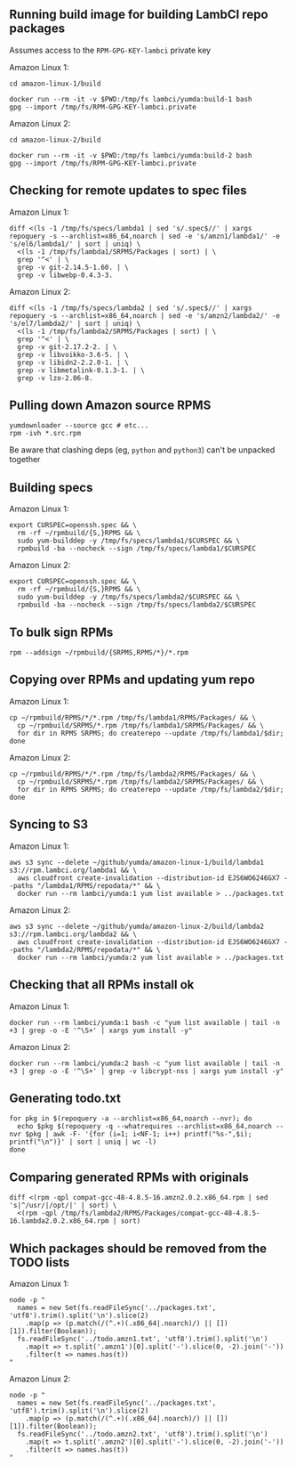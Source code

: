 ## Running build image for building LambCI repo packages

Assumes access to the `RPM-GPG-KEY-lambci` private key

Amazon Linux 1:

```console
cd amazon-linux-1/build

docker run --rm -it -v $PWD:/tmp/fs lambci/yumda:build-1 bash
gpg --import /tmp/fs/RPM-GPG-KEY-lambci.private
```

Amazon Linux 2:

```console
cd amazon-linux-2/build

docker run --rm -it -v $PWD:/tmp/fs lambci/yumda:build-2 bash
gpg --import /tmp/fs/RPM-GPG-KEY-lambci.private
```

## Checking for remote updates to spec files

Amazon Linux 1:

```console
diff <(ls -1 /tmp/fs/specs/lambda1 | sed 's/.spec$//' | xargs repoquery -s --archlist=x86_64,noarch | sed -e 's/amzn1/lambda1/' -e 's/el6/lambda1/' | sort | uniq) \
  <(ls -1 /tmp/fs/lambda1/SRPMS/Packages | sort) | \
  grep '^<' | \
  grep -v git-2.14.5-1.60. | \
  grep -v libwebp-0.4.3-3.
```

Amazon Linux 2:

```console
diff <(ls -1 /tmp/fs/specs/lambda2 | sed 's/.spec$//' | xargs repoquery -s --archlist=x86_64,noarch | sed -e 's/amzn2/lambda2/' -e 's/el7/lambda2/' | sort | uniq) \
  <(ls -1 /tmp/fs/lambda2/SRPMS/Packages | sort) | \
  grep '^<' | \
  grep -v git-2.17.2-2. | \
  grep -v libvoikko-3.6-5. | \
  grep -v libidn2-2.2.0-1. | \
  grep -v libmetalink-0.1.3-1. | \
  grep -v lzo-2.06-8.
```

## Pulling down Amazon source RPMS

```console
yumdownloader --source gcc # etc...
rpm -ivh *.src.rpm
```

Be aware that clashing deps (eg, `python` and `python3`) can't be unpacked together

## Building specs

Amazon Linux 1:

```console
export CURSPEC=openssh.spec && \
  rm -rf ~/rpmbuild/{S,}RPMS && \
  sudo yum-builddep -y /tmp/fs/specs/lambda1/$CURSPEC && \
  rpmbuild -ba --nocheck --sign /tmp/fs/specs/lambda1/$CURSPEC
```

Amazon Linux 2:

```console
export CURSPEC=openssh.spec && \
  rm -rf ~/rpmbuild/{S,}RPMS && \
  sudo yum-builddep -y /tmp/fs/specs/lambda2/$CURSPEC && \
  rpmbuild -ba --nocheck --sign /tmp/fs/specs/lambda2/$CURSPEC
```

## To bulk sign RPMs

```console
rpm --addsign ~/rpmbuild/{SRPMS,RPMS/*}/*.rpm
```

## Copying over RPMs and updating yum repo

Amazon Linux 1:

```console
cp ~/rpmbuild/RPMS/*/*.rpm /tmp/fs/lambda1/RPMS/Packages/ && \
  cp ~/rpmbuild/SRPMS/*.rpm /tmp/fs/lambda1/SRPMS/Packages/ && \
  for dir in RPMS SRPMS; do createrepo --update /tmp/fs/lambda1/$dir; done
```

Amazon Linux 2:

```console
cp ~/rpmbuild/RPMS/*/*.rpm /tmp/fs/lambda2/RPMS/Packages/ && \
  cp ~/rpmbuild/SRPMS/*.rpm /tmp/fs/lambda2/SRPMS/Packages/ && \
  for dir in RPMS SRPMS; do createrepo --update /tmp/fs/lambda2/$dir; done
```

## Syncing to S3

Amazon Linux 1:

```console
aws s3 sync --delete ~/github/yumda/amazon-linux-1/build/lambda1 s3://rpm.lambci.org/lambda1 && \
  aws cloudfront create-invalidation --distribution-id EJS6WO6246GX7 --paths "/lambda1/RPMS/repodata/*" && \
  docker run --rm lambci/yumda:1 yum list available > ../packages.txt
```

Amazon Linux 2:

```console
aws s3 sync --delete ~/github/yumda/amazon-linux-2/build/lambda2 s3://rpm.lambci.org/lambda2 && \
  aws cloudfront create-invalidation --distribution-id EJS6WO6246GX7 --paths "/lambda2/RPMS/repodata/*" && \
  docker run --rm lambci/yumda:2 yum list available > ../packages.txt
```

## Checking that all RPMs install ok

Amazon Linux 1:

```console
docker run --rm lambci/yumda:1 bash -c "yum list available | tail -n +3 | grep -o -E '^\S+' | xargs yum install -y"
```

Amazon Linux 2:

```console
docker run --rm lambci/yumda:2 bash -c "yum list available | tail -n +3 | grep -o -E '^\S+' | grep -v libcrypt-nss | xargs yum install -y"
```

## Generating todo.txt

```
for pkg in $(repoquery -a --archlist=x86_64,noarch --nvr); do
  echo $pkg $(repoquery -q --whatrequires --archlist=x86_64,noarch --nvr $pkg | awk -F- '{for (i=1; i<NF-1; i++) printf("%s-",$i); printf("\n")}' | sort | uniq | wc -l)
done
```

## Comparing generated RPMs with originals

```
diff <(rpm -qpl compat-gcc-48-4.8.5-16.amzn2.0.2.x86_64.rpm | sed 's|^/usr/|/opt/|' | sort) \
  <(rpm -qpl /tmp/fs/lambda2/RPMS/Packages/compat-gcc-48-4.8.5-16.lambda2.0.2.x86_64.rpm | sort)
```

## Which packages should be removed from the TODO lists

Amazon Linux 1:

```
node -p "
  names = new Set(fs.readFileSync('../packages.txt', 'utf8').trim().split('\n').slice(2)
    .map(p => (p.match(/(^.+)(.x86_64|.noarch)/) || [])[1]).filter(Boolean));
  fs.readFileSync('../todo.amzn1.txt', 'utf8').trim().split('\n')
    .map(t => t.split('.amzn1')[0].split('-').slice(0, -2).join('-'))
    .filter(t => names.has(t))
"
```

Amazon Linux 2:

```
node -p "
  names = new Set(fs.readFileSync('../packages.txt', 'utf8').trim().split('\n').slice(2)
    .map(p => (p.match(/(^.+)(.x86_64|.noarch)/) || [])[1]).filter(Boolean));
  fs.readFileSync('../todo.amzn2.txt', 'utf8').trim().split('\n')
    .map(t => t.split('.amzn2')[0].split('-').slice(0, -2).join('-'))
    .filter(t => names.has(t))
"
```
